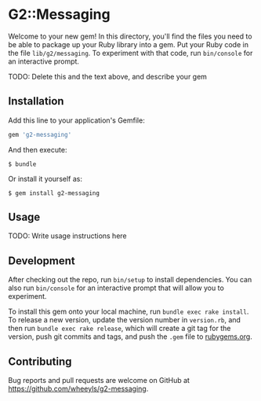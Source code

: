 # G2::Messaging

Welcome to your new gem! In this directory, you'll find the files you need to be able to package up your Ruby library into a gem. Put your Ruby code in the file `lib/g2/messaging`. To experiment with that code, run `bin/console` for an interactive prompt.

TODO: Delete this and the text above, and describe your gem

## Installation

Add this line to your application's Gemfile:

```ruby
gem 'g2-messaging'
```

And then execute:

    $ bundle

Or install it yourself as:

    $ gem install g2-messaging

## Usage

TODO: Write usage instructions here

## Development

After checking out the repo, run `bin/setup` to install dependencies. You can also run `bin/console` for an interactive prompt that will allow you to experiment.

To install this gem onto your local machine, run `bundle exec rake install`. To release a new version, update the version number in `version.rb`, and then run `bundle exec rake release`, which will create a git tag for the version, push git commits and tags, and push the `.gem` file to [rubygems.org](https://rubygems.org).

## Contributing

Bug reports and pull requests are welcome on GitHub at https://github.com/wheeyls/g2-messaging.
